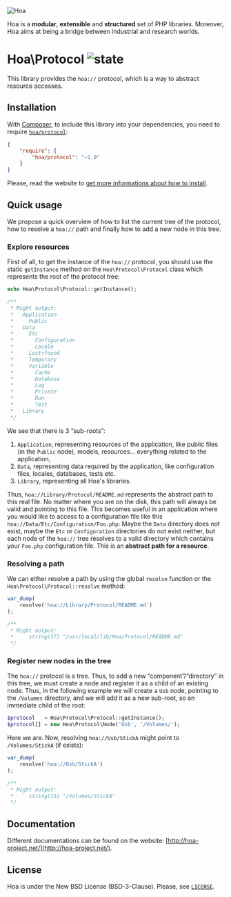 ![Hoa](http://static.hoa-project.net/Image/Hoa_small.png)

Hoa is a **modular**, **extensible** and **structured** set of PHP libraries.
Moreover, Hoa aims at being a bridge between industrial and research worlds.

# Hoa\Protocol ![state](http://central.hoa-project.net/State/Protocol)

This library provides the `hoa://` protocol, which is a way to abstract resource
accesses.

## Installation

With [Composer](http://getcomposer.org/), to include this library into your
dependencies, you need to require
[`hoa/protocol`](https://packagist.org/packages/hoa/protocol):

```json
{
    "require": {
        "hoa/protocol": "~1.0"
    }
}
```

Please, read the website to [get more informations about how to
install](http://hoa-project.net/Source.html).

## Quick usage

We propose a quick overview of how to list the current tree of the protocol, how
to resolve a `hoa://` path and finally how to add a new node in this tree.

### Explore resources

First of all, to get the instance of the `hoa://` protocol, you should use the
static `getInstance` method on the `Hoa\Protocol\Protocol` class which
represents the root of the protocol tree:

```php
echo Hoa\Protocol\Protocol::getInstance();

/**
 * Might output:
 *   Application
 *     Public
 *   Data
 *     Etc
 *       Configuration
 *       Locale
 *     Lost+found
 *     Temporary
 *     Variable
 *       Cache
 *       Database
 *       Log
 *       Private
 *       Run
 *       Test
 *   Library
 */
```

We see that there is 3 “sub-roots”:

  1. `Application`, representing resources of the application, like public files
     (in the `Public` node), models, resources… everything related to the
     application,
  2. `Data`, representing data required by the application, like configuration
     files, locales, databases, tests etc.
  3. `Library`, representing all Hoa's libraries.

Thus, `hoa://Library/Protocol/README.md` represents the abstract path to this
real file. No matter where you are on the disk, this path will always be valid
and pointing to this file. This becomes useful in an application where you would
like to access to a configuration file like this
`hoa://Data/Etc/Configuration/Foo.php`: Maybe the `Data` directory does not
exist, maybe the `Etc` or `Configuration` directories do not exist neither, but
each node of the `hoa://` tree resolves to a valid directory which contains your
`Foo.php` configuration file. This is an **abstract path for a resource**.

### Resolving a path

We can either resolve a path by using the global `resolve` function or the
`Hoa\Protocol\Protocol::resolve` method:

```php
var_dump(
    resolve('hoa://Library/Protocol/README.md')
);

/**
 * Might output:
 *     string(37) "/usr/local/lib/Hoa/Protocol/README.md"
 */
```

### Register new nodes in the tree

The `hoa://` protocol is a tree. Thus, to add a new “component”/“directory” in
this tree, we must create a node and register it as a child of an existing node.
Thus, in the following example we will create a `Usb` node, pointing to the
`/Volumes` directory, and we will add it as a new sub-root, so an immediate
child of the root:

```php
$protocol   = Hoa\Protocol\Protocol::getInstance();
$protocol[] = new Hoa\Protocol\Node('Usb', '/Volumes/');
```

Here we are. Now, resolving `hoa://Usb/StickA` might point to `/Volumes/StickA`
(if exists):

```php
var_dump(
    resolve('hoa://Usb/StickA')
);

/**
 * Might output:
 *     string(15) "/Volumes/StickA"
 */
```

## Documentation

Different documentations can be found on the website:
[http://hoa-project.net/](http://hoa-project.net/).

## License

Hoa is under the New BSD License (BSD-3-Clause). Please, see
[`LICENSE`](http://hoa-project.net/LICENSE).
